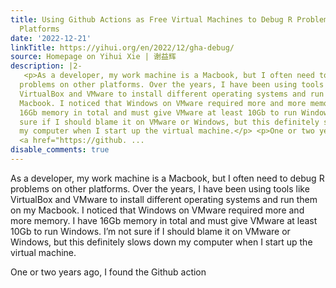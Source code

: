 ```yaml
---
title: Using Github Actions as Free Virtual Machines to Debug R Problems on Different
  Platforms
date: '2022-12-21'
linkTitle: https://yihui.org/en/2022/12/gha-debug/
source: Homepage on Yihui Xie | 谢益辉
description: |2-
   <p>As a developer, my work machine is a Macbook, but I often need to debug R
  problems on other platforms. Over the years, I have been using tools like
  VirtualBox and VMware to install different operating systems and run them on my
  Macbook. I noticed that Windows on VMware required more and more memory. I have
  16Gb memory in total and must give VMware at least 10Gb to run Windows. I&rsquo;m not
  sure if I should blame it on VMware or Windows, but this definitely slows down
  my computer when I start up the virtual machine.</p> <p>One or two years ago, I found the Github action
  <a href="https://github. ...
disable_comments: true
---
```

 <p>As a developer, my work machine is a Macbook, but I often need to debug R
problems on other platforms. Over the years, I have been using tools like
VirtualBox and VMware to install different operating systems and run them on my
Macbook. I noticed that Windows on VMware required more and more memory. I have
16Gb memory in total and must give VMware at least 10Gb to run Windows. I&rsquo;m not
sure if I should blame it on VMware or Windows, but this definitely slows down
my computer when I start up the virtual machine.</p> <p>One or two years ago, I found the Github action
<a href="https://github. ...